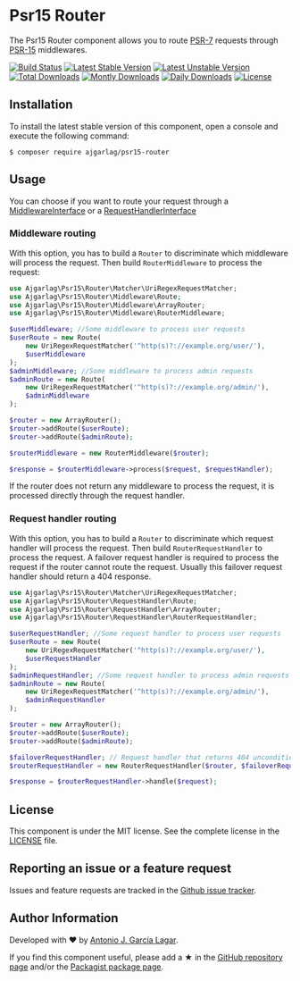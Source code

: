 Psr15 Router
============

The Psr15 Router component allows you to route [PSR-7] requests through [PSR-15] middlewares.

[![Build Status](https://travis-ci.org/ajgarlag/psr15-router.png?branch=master)](https://travis-ci.org/ajgarlag/psr15-router)
[![Latest Stable Version](https://poser.pugx.org/ajgarlag/psr15-router/v/stable.png)](https://packagist.org/packages/ajgarlag/psr15-router)
[![Latest Unstable Version](https://poser.pugx.org/ajgarlag/psr15-router/v/unstable.png)](https://packagist.org/packages/ajgarlag/psr15-router)
[![Total Downloads](https://poser.pugx.org/ajgarlag/psr15-router/downloads.png)](https://packagist.org/packages/ajgarlag/psr15-router)
[![Montly Downloads](https://poser.pugx.org/ajgarlag/psr15-router/d/monthly.png)](https://packagist.org/packages/ajgarlag/psr15-router)
[![Daily Downloads](https://poser.pugx.org/ajgarlag/psr15-router/d/daily.png)](https://packagist.org/packages/ajgarlag/psr15-router)
[![License](https://poser.pugx.org/ajgarlag/psr15-router/license.png)](https://packagist.org/ajgarlag/psr15-router)


Installation
------------

To install the latest stable version of this component, open a console and execute the following command:
```
$ composer require ajgarlag/psr15-router
```


Usage
-----

You can choose if you want to route your request through a [MiddlewareInterface] or a [RequestHandlerInterface]

### Middleware routing

With this option, you has to build a `Router` to discriminate which middleware will process the request.
Then build `RouterMiddleware` to process the request:

```php
use Ajgarlag\Psr15\Router\Matcher\UriRegexRequestMatcher;
use Ajgarlag\Psr15\Router\Middleware\Route;
use Ajgarlag\Psr15\Router\Middleware\ArrayRouter;
use Ajgarlag\Psr15\Router\Middleware\RouterMiddleware;

$userMiddleware; //Some middleware to process user requests
$userRoute = new Route(
    new UriRegexRequestMatcher('^http(s)?://example.org/user/'),
    $userMiddleware
);
$adminMiddleware; //Some middleware to process admin requests
$adminRoute = new Route(
    new UriRegexRequestMatcher('^http(s)?://example.org/admin/'),
    $adminMiddleware
);

$router = new ArrayRouter();
$router->addRoute($userRoute);
$router->addRoute($adminRoute);

$routerMiddleware = new RouterMiddleware($router);

$response = $routerMiddleware->process($request, $requestHandler);
```

If the router does not return any middleware to process the request, it is processed directly through the request
handler.


### Request handler routing

With this option, you has to build a `Router` to discriminate which request handler will process the request.
Then build `RouterRequestHandler` to process the request. A failover request handler is required to process the request
if the router cannot route the request. Usually this failover request handler should return a 404 response.

```php
use Ajgarlag\Psr15\Router\Matcher\UriRegexRequestMatcher;
use Ajgarlag\Psr15\Router\RequestHandler\Route;
use Ajgarlag\Psr15\Router\RequestHandler\ArrayRouter;
use Ajgarlag\Psr15\Router\RequestHandler\RouterRequestHandler;

$userRequestHandler; //Some request handler to process user requests
$userRoute = new Route(
    new UriRegexRequestMatcher('^http(s)?://example.org/user/'),
    $userRequestHandler
);
$adminRequestHandler; //Some request handler to process admin requests
$adminRoute = new Route(
    new UriRegexRequestMatcher('^http(s)?://example.org/admin/'),
    $adminRequestHandler
);

$router = new ArrayRouter();
$router->addRoute($userRoute);
$router->addRoute($adminRoute);

$failoverRequestHandler; // Request handler that returns 404 unconditionally
$routerRequestHandler = new RouterRequestHandler($router, $failoverRequestHandler);

$response = $routerRequestHandler->handle($request);
```

License
-------

This component is under the MIT license. See the complete license in the [LICENSE] file.


Reporting an issue or a feature request
---------------------------------------

Issues and feature requests are tracked in the [Github issue tracker].


Author Information
------------------

Developed with ♥ by [Antonio J. García Lagar].

If you find this component useful, please add a ★ in the [GitHub repository page] and/or the [Packagist package page].

[PSR-7]: http://www.php-fig.org/psr/psr-7/
[PSR-15]: https://www.php-fig.org/psr/psr-15/
[MiddlewareInterface]: https://www.php-fig.org/psr/psr-15/#22-psrhttpservermiddlewareinterface
[RequestHandlerInterface]: https://www.php-fig.org/psr/psr-15/#21-psrhttpserverrequesthandlerinterface
[LICENSE]: LICENSE
[Github issue tracker]: https://github.com/ajgarlag/psr15-router/issues
[Antonio J. García Lagar]: http://aj.garcialagar.es
[GitHub repository page]: https://github.com/ajgarlag/psr15-router
[Packagist package page]: https://packagist.org/packages/ajgarlag/psr15-router
